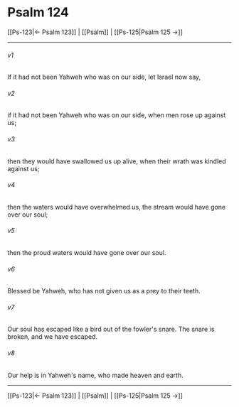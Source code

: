 # Psalm 124

[[Ps-123|← Psalm 123]] | [[Psalm]] | [[Ps-125|Psalm 125 →]]
***



###### v1 
If it had not been Yahweh who was on our side, let Israel now say, 

###### v2 
if it had not been Yahweh who was on our side, when men rose up against us; 

###### v3 
then they would have swallowed us up alive, when their wrath was kindled against us; 

###### v4 
then the waters would have overwhelmed us, the stream would have gone over our soul; 

###### v5 
then the proud waters would have gone over our soul. 

###### v6 
Blessed be Yahweh, who has not given us as a prey to their teeth. 

###### v7 
Our soul has escaped like a bird out of the fowler's snare. The snare is broken, and we have escaped. 

###### v8 
Our help is in Yahweh's name, who made heaven and earth.

***
[[Ps-123|← Psalm 123]] | [[Psalm]] | [[Ps-125|Psalm 125 →]]
